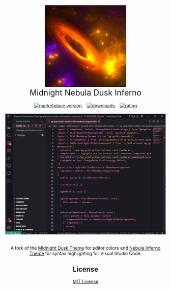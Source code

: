 <div align="center">
  <a href="https://marketplace.visualstudio.com/items?itemName=PhilDanielsIO.midnight-nebula-dusk-inferno">
    <img alt="Nebula On Fire" src="https://raw.githubusercontent.com/phildaniels/midnight-nebula-dusk-inferno/main/icons/icon.png" width="256">
  </a>
  <div style="font-size: 25px" align="center">Midnight Nebula Dusk Inferno</h1>
</div>
<br/>
<div align="center">
  <!-- marketplace version -->
  <a href="https://marketplace.visualstudio.com/items?itemName=PhilDanielsIO.midnight-nebula-dusk-inferno">
    <img alt="marketplace version" src="https://img.shields.io/visual-studio-marketplace/i/PhilDanielsIO.midnight-nebula-dusk-inferno.svg?maxAge=3600&style=for-the-badge&labelColor=fd8e8e&color=ff7a9b">
  </a>
  &nbsp;&nbsp;
  <!-- downloads -->
  <a href="https://marketplace.visualstudio.com/items?itemName=PhilDanielsIO.midnight-nebula-dusk-inferno">
    <img alt="downloads" src="https://img.shields.io/visual-studio-marketplace/d/PhilDanielsIO.midnight-nebula-dusk-inferno.svg?maxAge=3600&style=for-the-badge&labelColor=fd8e8e&color=ff7a9b">
  </a>
  &nbsp;&nbsp;
  <!-- rating -->
  <a href="https://marketplace.visualstudio.com/items?itemName=PhilDanielsIO.midnight-nebula-dusk-inferno">
    <img alt="rating" src="https://img.shields.io/visual-studio-marketplace/stars/PhilDanielsIO.midnight-nebula-dusk-inferno.svg?maxAge=86400&style=for-the-badge&labelColor=fd8e8e&color=ff7a9b">
  </a>
</div>
</br>
<div align="center">
  <img
    src="https://raw.githubusercontent.com/phildaniels/midnight-nebula-dusk-inferno/main/images/screenshot.png"
    role="presentation"
		alt="Screenshot of theme"
  />
</div>
</br>
<div align="left"></div>

A fork of the [Midnight Dusk Theme](https://marketplace.visualstudio.com/items?itemName=Ferosh.midnight-dusk) for editor colors and [Nebula Inferno Theme](https://marketplace.visualstudio.com/items?itemName=kelsny.nebsies) for syntax highlighting for Visual Studio Code.

## License

[MIT License](https://github.com/phildaniels/midnight-nebula-dusk-inferno/blob/main/LICENSE)
